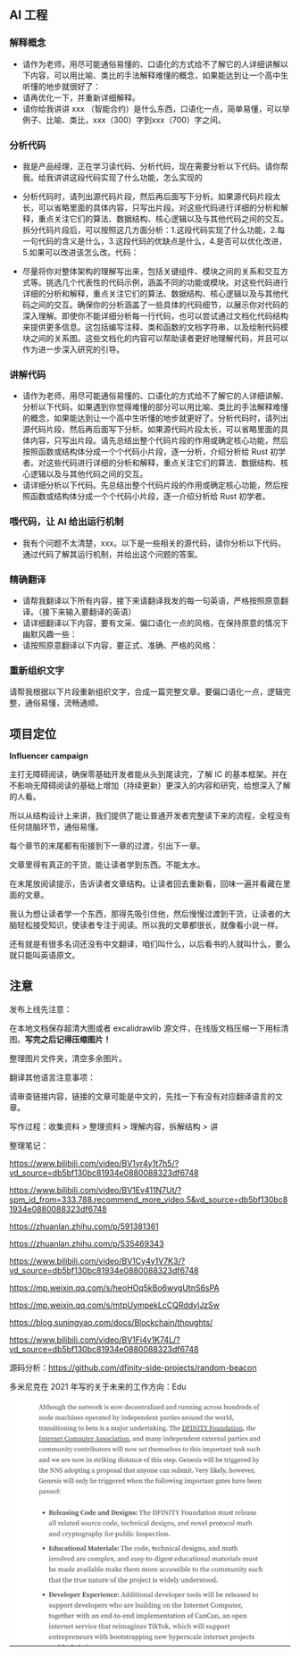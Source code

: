 ## AI 工程

### 解释概念

* 请作为老师，用尽可能通俗易懂的、口语化的方式给不了解它的人详细讲解以下内容，可以用比喻、类比的手法解释难懂的概念，如果能达到让一个高中生听懂的地步就很好了：
* 请再优化一下，并重新详细解释。
* 请你给我讲讲 xxx （智能合约）是什么东西，口语化一点，简单易懂，可以举例子、比喻、类比，xxx（300）字到xxx（700）字之间。

### 分析代码

* 我是产品经理，正在学习读代码、分析代码，现在需要分析以下代码。请你帮我。给我讲讲这段代码实现了什么功能，怎么实现的

* 分析代码时，请列出源代码片段，然后再后面写下分析。如果源代码片段太长，可以省略里面的具体内容，只写出片段。对这些代码进行详细的分析和解释，重点关注它们的算法、数据结构、核心逻辑以及与其他代码之间的交互。拆分代码片段后，可以按照这几方面分析：1.这段代码实现了什么功能，2.每一句代码的含义是什么，3.这段代码的优缺点是什么，4.是否可以优化改进，5.如果可以改进该怎么改。代码：

* 尽量将你对整体架构的理解写出来，包括关键组件、模块之间的关系和交互方式等。挑选几个代表性的代码示例，涵盖不同的功能或模块。对这些代码进行详细的分析和解释，重点关注它们的算法、数据结构、核心逻辑以及与其他代码之间的交互。确保你的分析涵盖了一些具体的代码细节，以展示你对代码的深入理解。即使你不能详细分析每一行代码，也可以尝试通过文档化代码结构来提供更多信息。这包括编写注释、类和函数的文档字符串，以及绘制代码模块之间的关系图。这些文档化的内容可以帮助读者更好地理解代码，并且可以作为进一步深入研究的引导。

### 讲解代码

* 请作为老师，用尽可能通俗易懂的、口语化的方式给不了解它的人详细讲解、分析以下代码，如果遇到你觉得难懂的部分可以用比喻、类比的手法解释难懂的概念，如果能达到让一个高中生听懂的地步就更好了。分析代码时，请列出源代码片段，然后再后面写下分析。如果源代码片段太长，可以省略里面的具体内容，只写出片段。请先总结出整个代码片段的作用或确定核心功能，然后按照函数或结构体分成一个个代码小片段，逐一分析，介绍分析给 Rust 初学者。对这些代码进行详细的分析和解释，重点关注它们的算法、数据结构、核心逻辑以及与其他代码之间的交互。
* 请详细分析以下代码。先总结出整个代码片段的作用或确定核心功能，然后按照函数或结构体分成一个个代码小片段，逐一介绍分析给 Rust 初学者。

### 喂代码，让 AI 给出运行机制

* 我有个问题不太清楚，xxx。以下是一些相关的源代码，请你分析以下代码，通过代码了解其运行机制，并给出这个问题的答案。

### 精确翻译

* 请帮我翻译以下所有内容，接下来请翻译我发的每一句英语，严格按照原意翻译。（接下来输入要翻译的英语）
* 请详细翻译以下内容，要有文采、偏口语化一点的风格，在保持原意的情况下幽默风趣一些：
* 请按照原意翻译以下内容，要正式、准确、严格的风格：

### 重新组织文字

请帮我根据以下片段重新组织文字，合成一篇完整文章。要偏口语化一点，逻辑完整，通俗易懂，流畅通顺。



## 项目定位

**Influencer campaign** 

主打无障碍阅读，确保零基础开发者能从头到尾读完，了解 IC 的基本框架。并在不影响无障碍阅读的基础上增加（持续更新）更深入的内容和研究，给想深入了解的人看。

所以从结构设计上来讲，我们提供了能让普通开发者完整读下来的流程，全程没有任何烧脑环节，通俗易懂。



每个章节的末尾都有衔接到下一章的过渡，引出下一章。

文章里得有真正的干货，能让读者学到东西。不能太水。

在末尾放阅读提示，告诉读者文章结构。让读者回去重新看，回味一遍并看藏在里面的文章。



我认为想让读者学一个东西，那得先吸引住他，然后慢慢过渡到干货，让读者的大脑轻松接受知识，使读者专注于阅读。所以我的文章都很长，就像看小说一样。



还有就是有很多名词还没有中文翻译，咱们叫什么，以后看书的人就叫什么，要么就只能叫英语原文。



## 注意

发布上线先注意：

在本地文档保存超清大图或者 excalidrawlib 源文件，在线版文档压缩一下用标清图。**写完之后记得压缩图片！**

整理图片文件夹，清空多余图片。





翻译其他语言注意事项：

请审查链接内容，链接的文章可能是中文的，先找一下有没有对应翻译语言的文章。





写作过程：收集资料 > 整理资料 > 理解内容，拆解结构 > 讲





整理笔记：

https://www.bilibili.com/video/BV1yr4y1t7h5/?vd_source=db5bf130bc81934e0880088323df6748

https://www.bilibili.com/video/BV1Ev411N7Ut/?spm_id_from=333.788.recommend_more_video.5&vd_source=db5bf130bc81934e0880088323df6748

https://zhuanlan.zhihu.com/p/591381361

https://zhuanlan.zhihu.com/p/535469343

https://www.bilibili.com/video/BV1Cy4y1V7K3/?vd_source=db5bf130bc81934e0880088323df6748

https://mp.weixin.qq.com/s/heoHOq5kBo6wygUtnS6sPA

https://mp.weixin.qq.com/s/mtpUympekLcCQRddylJzSw

https://blog.suningyao.com/docs/Blockchain/thoughts/

https://www.bilibili.com/video/BV1Fi4y1K74L/?vd_source=db5bf130bc81934e0880088323df6748



源码分析：https://github.com/dfinity-side-projects/random-beacon



多米尼克在 2021 年写的关于未来的工作方向：Edu

<img src="assets/规划/image-20230704200452409.png" alt="image-20230704200452409" style="zoom:67%;" />



